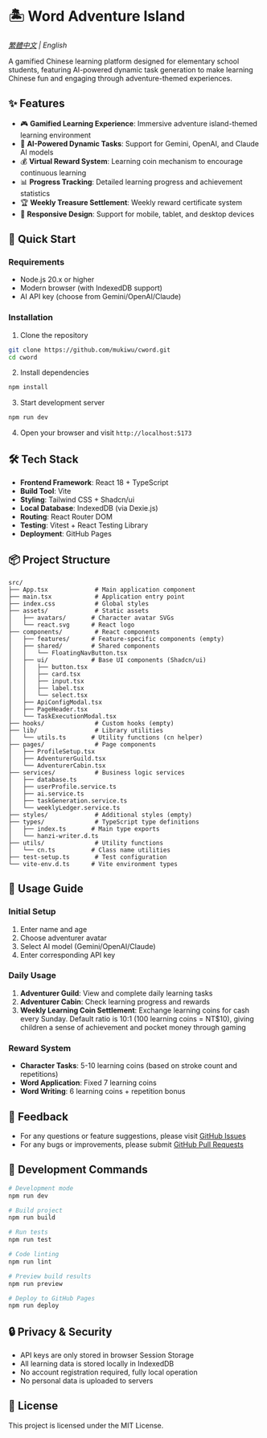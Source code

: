 # 🏝️ Word Adventure Island

*[繁體中文](README.zh-TW.md) | English*

A gamified Chinese learning platform designed for elementary school students, featuring AI-powered dynamic task generation to make learning Chinese fun and engaging through adventure-themed experiences.

## ✨ Features

- 🎮 **Gamified Learning Experience**: Immersive adventure island-themed learning environment
- 🤖 **AI-Powered Dynamic Tasks**: Support for Gemini, OpenAI, and Claude AI models
- 💰 **Virtual Reward System**: Learning coin mechanism to encourage continuous learning
- 📊 **Progress Tracking**: Detailed learning progress and achievement statistics
- 🏆 **Weekly Treasure Settlement**: Weekly reward certificate system
- 📱 **Responsive Design**: Support for mobile, tablet, and desktop devices

## 🚀 Quick Start

### Requirements

- Node.js 20.x or higher
- Modern browser (with IndexedDB support)
- AI API key (choose from Gemini/OpenAI/Claude)

### Installation

1. Clone the repository
```bash
git clone https://github.com/mukiwu/cword.git
cd cword
```

2. Install dependencies
```bash
npm install
```

3. Start development server
```bash
npm run dev
```

4. Open your browser and visit `http://localhost:5173`

## 🛠️ Tech Stack

- **Frontend Framework**: React 18 + TypeScript
- **Build Tool**: Vite
- **Styling**: Tailwind CSS + Shadcn/ui
- **Local Database**: IndexedDB (via Dexie.js)
- **Routing**: React Router DOM
- **Testing**: Vitest + React Testing Library
- **Deployment**: GitHub Pages

## 📦 Project Structure

```
src/
├── App.tsx             # Main application component
├── main.tsx            # Application entry point
├── index.css           # Global styles
├── assets/             # Static assets
│   ├── avatars/       # Character avatar SVGs
│   └── react.svg      # React logo
├── components/         # React components
│   ├── features/      # Feature-specific components (empty)
│   ├── shared/        # Shared components
│   │   └── FloatingNavButton.tsx
│   ├── ui/            # Base UI components (Shadcn/ui)
│   │   ├── button.tsx
│   │   ├── card.tsx
│   │   ├── input.tsx
│   │   ├── label.tsx
│   │   └── select.tsx
│   ├── ApiConfigModal.tsx
│   ├── PageHeader.tsx
│   └── TaskExecutionModal.tsx
├── hooks/              # Custom hooks (empty)
├── lib/                # Library utilities
│   └── utils.ts       # Utility functions (cn helper)
├── pages/              # Page components
│   ├── ProfileSetup.tsx
│   ├── AdventurerGuild.tsx
│   └── AdventurerCabin.tsx
├── services/           # Business logic services
│   ├── database.ts
│   ├── userProfile.service.ts
│   ├── ai.service.ts
│   ├── taskGeneration.service.ts
│   └── weeklyLedger.service.ts
├── styles/             # Additional styles (empty)
├── types/              # TypeScript type definitions
│   ├── index.ts       # Main type exports
│   └── hanzi-writer.d.ts
├── utils/              # Utility functions
│   └── cn.ts          # Class name utilities
├── test-setup.ts       # Test configuration
└── vite-env.d.ts      # Vite environment types
```

## 🎯 Usage Guide

### Initial Setup
1. Enter name and age
2. Choose adventurer avatar
3. Select AI model (Gemini/OpenAI/Claude)
4. Enter corresponding API key

### Daily Usage
1. **Adventurer Guild**: View and complete daily learning tasks
2. **Adventurer Cabin**: Check learning progress and rewards
3. **Weekly Learning Coin Settlement**: Exchange learning coins for cash every Sunday. Default ratio is 10:1 (100 learning coins = NT$10), giving children a sense of achievement and pocket money through gaming

### Reward System
- **Character Tasks**: 5-10 learning coins (based on stroke count and repetitions)
- **Word Application**: Fixed 7 learning coins
- **Word Writing**: 6 learning coins + repetition bonus

## 💬 Feedback

- For any questions or feature suggestions, please visit [GitHub Issues](https://github.com/mukiwu/cword/issues)
- For any bugs or improvements, please submit [GitHub Pull Requests](https://github.com/mukiwu/cword/pulls)

## 🔧 Development Commands

```bash
# Development mode
npm run dev

# Build project
npm run build

# Run tests
npm run test

# Code linting
npm run lint

# Preview build results
npm run preview

# Deploy to GitHub Pages
npm run deploy
```

## 🔒 Privacy & Security

- API keys are only stored in browser Session Storage
- All learning data is stored locally in IndexedDB
- No account registration required, fully local operation
- No personal data is uploaded to servers

## 📄 License

This project is licensed under the MIT License.
